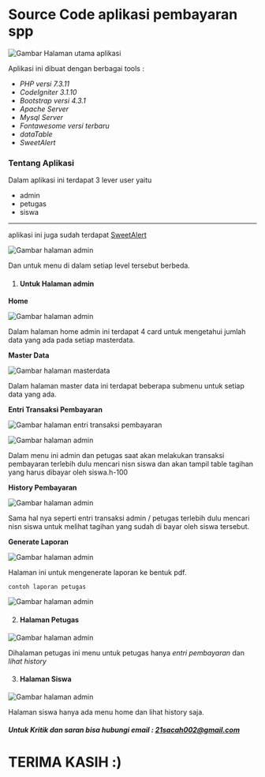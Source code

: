 # Source Code aplikasi pembayaran spp

![Gambar Halaman utama aplikasi](assets/img/halaman_utama.png)


Aplikasi ini dibuat dengan berbagai tools :
* _PHP versi 7.3.11_
* _CodeIgniter 3.1.10_
* _Bootstrap versi 4.3.1_
* _Apache Server_
* _Mysql Server_
* _Fontawesome versi terbaru_
* _dataTable_
* _SweetAlert_

### Tentang Aplikasi
Dalam aplikasi ini terdapat 3 lever user yaitu
- admin
- petugas
- siswa
---

aplikasi ini juga sudah terdapat [SweetAlert](https://sweetalert2.github.io)

![Gambar halaman admin](assets/img/sweet.png)

Dan untuk menu di dalam setiap level tersebut berbeda.

1. #### Untuk Halaman admin

__Home__

![Gambar halaman admin](assets/img/halamanadmin.png)

Dalam halaman home admin ini terdapat 4 card untuk mengetahui jumlah data yang ada pada setiap masterdata.

__Master Data__

![Gambar halaman masterdata](assets/img/masterdata.png)

Dalam halaman master data ini terdapat beberapa submenu untuk setiap data yang ada.

__Entri Transaksi Pembayaran__

![Gambar halaman entri transaksi pembayaran](assets/img/entri.png)

![Gambar halaman admin](assets/img/entri2.png)

Dalam menu ini admin dan petugas saat akan melakukan transaksi pembayaran terlebih dulu mencari nisn siswa dan akan tampil table tagihan yang harus dibayar oleh siswa.h-100

__History Pembayaran__

![Gambar halaman admin](assets/img/history.png)

Sama hal nya seperti entri transaksi admin / petugas terlebih dulu mencari nisn siswa untuk melihat tagihan yang sudah di bayar oleh siswa tersebut.

__Generate Laporan__

![Gambar halaman admin](assets/img/laporan.png)

Halaman ini untuk mengenerate laporan ke bentuk pdf.

    contoh laporan petugas

![Gambar halaman admin](assets/img/laporanpdf.png)

2. #### Halaman Petugas

![Gambar halaman admin](assets/img/halamanpetugas.png)

Dihalaman petugas ini menu untuk petugas hanya _entri pembayaran_ dan _lihat history_

3. #### Halaman Siswa

![Gambar halaman admin](assets/img/halamansiswa.png)

Halaman siswa hanya ada menu home dan lihat history saja.

##### Untuk Kritik dan saran bisa hubungi email : 21sacah002@gmail.com

# TERIMA KASIH :)